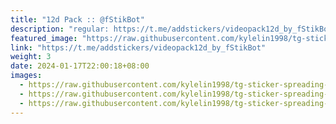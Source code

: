 ```yaml
---
title: "12d Pack :: @fStikBot"
description: "regular: https://t.me/addstickers/videopack12d_by_fStikBot"
featured_image: "https://raw.githubusercontent.com/kylelin1998/tg-sticker-spreading-worldwide-images/main/img/9cdcbc2f-5b56-42d1-880d-62e9e05e4a70.jpg"
link: "https://t.me/addstickers/videopack12d_by_fStikBot"
weight: 3
date: 2024-01-17T22:00:18+08:00
images:
  - https://raw.githubusercontent.com/kylelin1998/tg-sticker-spreading-worldwide-images/main/img/9cdcbc2f-5b56-42d1-880d-62e9e05e4a70.jpg
  - https://raw.githubusercontent.com/kylelin1998/tg-sticker-spreading-worldwide-images/main/img/1e200e9d-c3b0-48d7-9eda-4ce428724e08.jpg
  - https://raw.githubusercontent.com/kylelin1998/tg-sticker-spreading-worldwide-images/main/img/14725b32-ac3f-4ab5-bb8b-121a9ef45218.jpg
---
```

